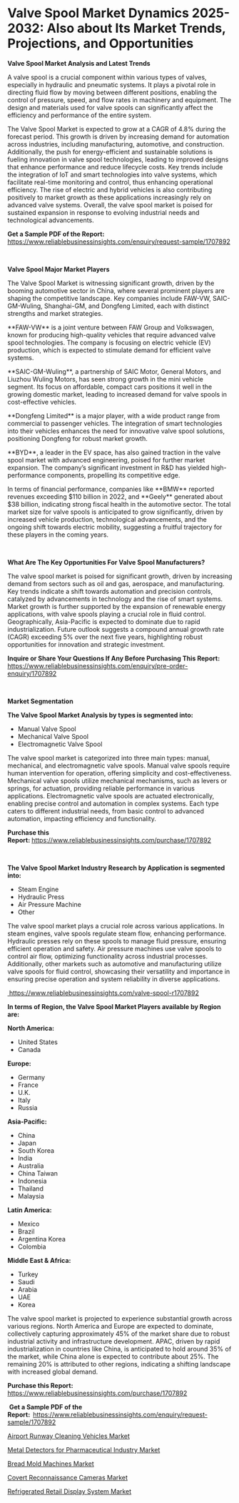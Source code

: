 <p><h1>Valve Spool Market Dynamics 2025-2032: Also about Its Market Trends, Projections, and Opportunities</h1></p><p><strong>Valve Spool Market Analysis and Latest Trends</strong></p>
<p><p>A valve spool is a crucial component within various types of valves, especially in hydraulic and pneumatic systems. It plays a pivotal role in directing fluid flow by moving between different positions, enabling the control of pressure, speed, and flow rates in machinery and equipment. The design and materials used for valve spools can significantly affect the efficiency and performance of the entire system.</p><p>The Valve Spool Market is expected to grow at a CAGR of 4.8% during the forecast period. This growth is driven by increasing demand for automation across industries, including manufacturing, automotive, and construction. Additionally, the push for energy-efficient and sustainable solutions is fueling innovation in valve spool technologies, leading to improved designs that enhance performance and reduce lifecycle costs. Key trends include the integration of IoT and smart technologies into valve systems, which facilitate real-time monitoring and control, thus enhancing operational efficiency. The rise of electric and hybrid vehicles is also contributing positively to market growth as these applications increasingly rely on advanced valve systems. Overall, the valve spool market is poised for sustained expansion in response to evolving industrial needs and technological advancements.</p></p>
<p><strong>Get a Sample PDF of the Report:&nbsp;</strong> <a href="https://www.reliablebusinessinsights.com/enquiry/request-sample/1707892?utm_campaign=1847&utm_medium=2&utm_source=Github&utm_content=ia&utm_term=28022025&utm_id=valve-spool">https://www.reliablebusinessinsights.com/enquiry/request-sample/1707892</a></p>
<p>&nbsp;</p>
<p><strong>Valve Spool Major Market Players</strong></p>
<p><p>The Valve Spool Market is witnessing significant growth, driven by the booming automotive sector in China, where several prominent players are shaping the competitive landscape. Key companies include FAW-VW, SAIC-GM-Wuling, Shanghai-GM, and Dongfeng Limited, each with distinct strengths and market strategies.</p><p>**FAW-VW** is a joint venture between FAW Group and Volkswagen, known for producing high-quality vehicles that require advanced valve spool technologies. The company is focusing on electric vehicle (EV) production, which is expected to stimulate demand for efficient valve systems.</p><p>**SAIC-GM-Wuling**, a partnership of SAIC Motor, General Motors, and Liuzhou Wuling Motors, has seen strong growth in the mini vehicle segment. Its focus on affordable, compact cars positions it well in the growing domestic market, leading to increased demand for valve spools in cost-effective vehicles.</p><p>**Dongfeng Limited** is a major player, with a wide product range from commercial to passenger vehicles. The integration of smart technologies into their vehicles enhances the need for innovative valve spool solutions, positioning Dongfeng for robust market growth.</p><p>**BYD**, a leader in the EV space, has also gained traction in the valve spool market with advanced engineering, poised for further market expansion. The company’s significant investment in R&D has yielded high-performance components, propelling its competitive edge.</p><p>In terms of financial performance, companies like **BMW** reported revenues exceeding $110 billion in 2022, and **Geely** generated about $38 billion, indicating strong fiscal health in the automotive sector. The total market size for valve spools is anticipated to grow significantly, driven by increased vehicle production, technological advancements, and the ongoing shift towards electric mobility, suggesting a fruitful trajectory for these players in the coming years.</p></p>
<p>&nbsp;</p>
<p><strong>What Are The Key Opportunities For Valve Spool Manufacturers?</strong></p>
<p><p>The valve spool market is poised for significant growth, driven by increasing demand from sectors such as oil and gas, aerospace, and manufacturing. Key trends indicate a shift towards automation and precision controls, catalyzed by advancements in technology and the rise of smart systems. Market growth is further supported by the expansion of renewable energy applications, with valve spools playing a crucial role in fluid control. Geographically, Asia-Pacific is expected to dominate due to rapid industrialization. Future outlook suggests a compound annual growth rate (CAGR) exceeding 5% over the next five years, highlighting robust opportunities for innovation and strategic investment.</p></p>
<p><strong>Inquire or Share Your Questions If Any Before Purchasing This Report:</strong> <a href="https://www.reliablebusinessinsights.com/enquiry/pre-order-enquiry/1707892?utm_campaign=1847&utm_medium=2&utm_source=Github&utm_content=ia&utm_term=28022025&utm_id=valve-spool">https://www.reliablebusinessinsights.com/enquiry/pre-order-enquiry/1707892</a></p>
<p>&nbsp;</p>
<p><strong>Market Segmentation</strong></p>
<p><strong>The Valve Spool Market Analysis by types is segmented into:</strong></p>
<p><ul><li>Manual Valve Spool</li><li>Mechanical Valve Spool</li><li>Electromagnetic Valve Spool</li></ul></p>
<p><p>The valve spool market is categorized into three main types: manual, mechanical, and electromagnetic valve spools. Manual valve spools require human intervention for operation, offering simplicity and cost-effectiveness. Mechanical valve spools utilize mechanical mechanisms, such as levers or springs, for actuation, providing reliable performance in various applications. Electromagnetic valve spools are actuated electronically, enabling precise control and automation in complex systems. Each type caters to different industrial needs, from basic control to advanced automation, impacting efficiency and functionality.</p></p>
<p><strong>Purchase this Report:&nbsp;</strong><a href="https://www.reliablebusinessinsights.com/purchase/1707892?utm_campaign=1847&utm_medium=2&utm_source=Github&utm_content=ia&utm_term=28022025&utm_id=valve-spool">https://www.reliablebusinessinsights.com/purchase/1707892</a></p>
<p>&nbsp;</p>
<p><strong>The Valve Spool Market Industry Research by Application is segmented into:</strong></p>
<p><ul><li>Steam Engine</li><li>Hydraulic Press</li><li>Air Pressure Machine</li><li>Other</li></ul></p>
<p><p>The valve spool market plays a crucial role across various applications. In steam engines, valve spools regulate steam flow, enhancing performance. Hydraulic presses rely on these spools to manage fluid pressure, ensuring efficient operation and safety. Air pressure machines use valve spools to control air flow, optimizing functionality across industrial processes. Additionally, other markets such as automotive and manufacturing utilize valve spools for fluid control, showcasing their versatility and importance in ensuring precise operation and system reliability in diverse applications.</p></p>
<p><a href="https://www.reliablebusinessinsights.com/valve-spool-r1707892?utm_campaign=1847&utm_medium=2&utm_source=Github&utm_content=ia&utm_term=28022025&utm_id=valve-spool">&nbsp;https://www.reliablebusinessinsights.com/valve-spool-r1707892</a></p>
<p><strong>In terms of Region, the Valve Spool Market Players available by Region are:</strong></p>
<p>
    <p> <strong> North America: </strong>
        <ul>
            <li>United States</li>
            <li>Canada</li>
        </ul>
        </p> 
    <p> <strong> Europe: </strong>
        <ul>
            <li>Germany</li>
            <li>France</li>
            <li>U.K.</li>
            <li>Italy</li>
            <li>Russia</li>
        </ul>
        </p> 
    <p> <strong> Asia-Pacific: </strong>
        <ul>
            <li>China</li>
            <li>Japan</li>
            <li>South Korea</li>
            <li>India</li>
            <li>Australia</li>
            <li>China Taiwan</li>
            <li>Indonesia</li>
            <li>Thailand</li>
            <li>Malaysia</li>
        </ul>
        </p> 
    <p> <strong> Latin America: </strong>
        <ul>
            <li>Mexico</li>
            <li>Brazil</li>
            <li>Argentina Korea</li>
            <li>Colombia</li>
        </ul>
        </p> 
    <p> <strong> Middle East & Africa: </strong>
        <ul>
            <li>Turkey</li>
            <li>Saudi</li>
            <li>Arabia</li>
            <li>UAE</li>
            <li>Korea</li>
        </ul>
    </p>
    </p>
<p><p>The valve spool market is projected to experience substantial growth across various regions. North America and Europe are expected to dominate, collectively capturing approximately 45% of the market share due to robust industrial activity and infrastructure development. APAC, driven by rapid industrialization in countries like China, is anticipated to hold around 35% of the market, while China alone is expected to contribute about 25%. The remaining 20% is attributed to other regions, indicating a shifting landscape with increased global demand.</p></p>
<p><strong>Purchase this Report: </strong><a href="https://www.reliablebusinessinsights.com/purchase/1707892?utm_campaign=1847&utm_medium=2&utm_source=Github&utm_content=ia&utm_term=28022025&utm_id=valve-spool">https://www.reliablebusinessinsights.com/purchase/1707892</a></p>
<p>&nbsp;<strong>Get a Sample PDF of the Report:&nbsp;&nbsp;</strong><a href="https://www.reliablebusinessinsights.com/enquiry/request-sample/1707892?utm_campaign=1847&utm_medium=2&utm_source=Github&utm_content=ia&utm_term=28022025&utm_id=valve-spool">https://www.reliablebusinessinsights.com/enquiry/request-sample/1707892</a></p>
<p><strong></strong></p>
<p><p><a href="https://github.com/tsudathier20/Market-Research-Report-List-1/blob/main/airport-runway-cleaning-vehicles-market.md?utm_campaign=1847&utm_medium=2&utm_source=Github&utm_content=ia&utm_term=28022025&utm_id=valve-spool">Airport Runway Cleaning Vehicles Market</a></p><p><a href="https://github.com/raynopellekz/Market-Research-Report-List-1/blob/main/metal-detectors-for-pharmaceutical-industry-market.md?utm_campaign=1847&utm_medium=2&utm_source=Github&utm_content=ia&utm_term=28022025&utm_id=valve-spool">Metal Detectors for Pharmaceutical Industry Market</a></p><p><a href="https://github.com/vaduzunny/Market-Research-Report-List-1/blob/main/bread-mold-machines-market.md?utm_campaign=1847&utm_medium=2&utm_source=Github&utm_content=ia&utm_term=28022025&utm_id=valve-spool">Bread Mold Machines Market</a></p><p><a href="https://github.com/gasikcalbos8/Market-Research-Report-List-1/blob/main/covert-reconnaissance-cameras-market.md?utm_campaign=1847&utm_medium=2&utm_source=Github&utm_content=ia&utm_term=28022025&utm_id=valve-spool">Covert Reconnaissance Cameras Market</a></p><p><a href="https://github.com/brogepiskeun/Market-Research-Report-List-1/blob/main/refrigerated-retail-display-system-market.md?utm_campaign=1847&utm_medium=2&utm_source=Github&utm_content=ia&utm_term=28022025&utm_id=valve-spool">Refrigerated Retail Display System Market</a></p></p>